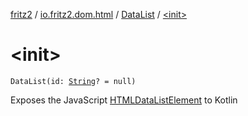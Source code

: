 [fritz2](../../index.md) / [io.fritz2.dom.html](../index.md) / [DataList](index.md) / [&lt;init&gt;](./-init-.md)

# &lt;init&gt;

`DataList(id: `[`String`](https://kotlinlang.org/api/latest/jvm/stdlib/kotlin/-string/index.html)`? = null)`

Exposes the JavaScript [HTMLDataListElement](https://developer.mozilla.org/en/docs/Web/API/HTMLDataListElement) to Kotlin

